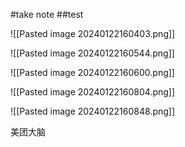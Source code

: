 #take note
##test

![[Pasted image 20240122160403.png]]



![[Pasted image 20240122160544.png]]

![[Pasted image 20240122160600.png]]


![[Pasted image 20240122160804.png]]

![[Pasted image 20240122160848.png]]






美团大脑


